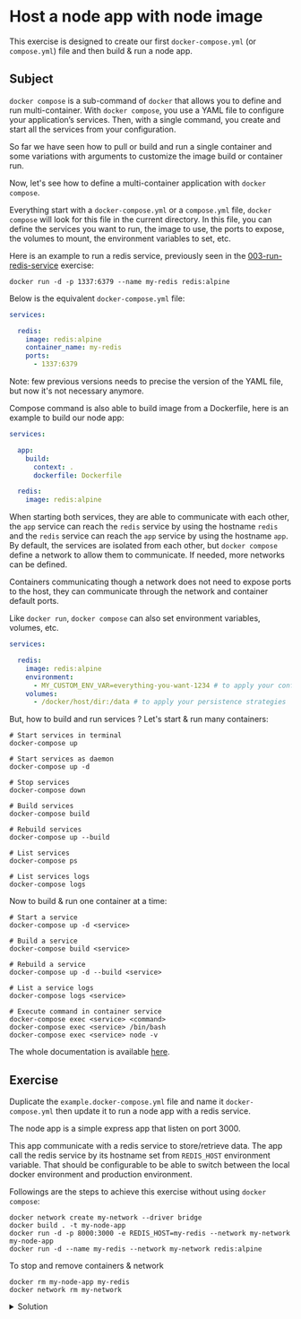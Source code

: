 # Host a node app with node image

This exercise is designed to create our first `docker-compose.yml` (or `compose.yml`) file and then build & run a node app.

## Subject

`docker compose` is a sub-command of `docker` that allows you to define and run multi-container.
With `docker compose`, you use a YAML file to configure your application’s services.
Then, with a single command, you create and start all the services from your configuration.

So far we have seen how to pull or build and run a single container and some variations with arguments to customize the image build or container run.

Now, let's see how to define a multi-container application with `docker compose`.

Everything start with a `docker-compose.yml` or a `compose.yml` file, `docker compose` will look for this file in the current directory.
In this file, you can define the services you want to run, the image to use, the ports to expose, the volumes to mount, the environment variables to set, etc.

Here is an example to run a redis service, previously seen in the [003-run-redis-service](../003-run-redis-service/README.md) exercise:

```shell
docker run -d -p 1337:6379 --name my-redis redis:alpine
```

Below is the equivalent `docker-compose.yml` file:

```yml
services:

  redis:
    image: redis:alpine
    container_name: my-redis
    ports:
      - 1337:6379
```

Note: few previous versions needs to precise the version of the YAML file, but now it's not necessary anymore.

Compose command is also able to build image from a Dockerfile, here is an example to build our node app:

```yml
services:

  app:
    build:
      context: .
      dockerfile: Dockerfile

  redis:
    image: redis:alpine
```

When starting both services, they are able to communicate with each other, the `app` service can reach the `redis` service by using the hostname `redis` and the `redis` service can reach the `app` service by using the hostname `app`.
By default, the services are isolated from each other, but `docker compose` define a network to allow them to communicate. If needed, more networks can be defined.

Containers communicating though a network does not need to expose ports to the host, they can communicate through the network and container default ports.

Like `docker run`, `docker compose` can also set environment variables, volumes, etc.

```yml
services:

  redis:
    image: redis:alpine
    environment:
      - MY_CUSTOM_ENV_VAR=everything-you-want-1234 # to apply your configuration
    volumes:
      - /docker/host/dir:/data # to apply your persistence strategies
```

But, how to build and run services ? Let's start & run many containers:

```shell
# Start services in terminal
docker-compose up

# Start services as daemon
docker-compose up -d

# Stop services
docker-compose down

# Build services
docker-compose build

# Rebuild services
docker-compose up --build

# List services
docker-compose ps

# List services logs
docker-compose logs
````

Now to build & run one container at a time:

```shell
# Start a service
docker-compose up -d <service>

# Build a service
docker-compose build <service>

# Rebuild a service
docker-compose up -d --build <service>

# List a service logs
docker-compose logs <service>

# Execute command in container service
docker-compose exec <service> <command>
docker-compose exec <service> /bin/bash
docker-compose exec <service> node -v
```

The whole documentation is available [here](https://docs.docker.com/compose/compose-file/).

## Exercise

Duplicate the `example.docker-compose.yml` file and name it `docker-compose.yml` then update it to run a node app with a redis service.

The node app is a simple express app that listen on port 3000.

This app communicate with a redis service to store/retrieve data.
The app call the redis service by its hostname set from `REDIS_HOST` environment variable.
That should be configurable to be able to switch between the local docker environment and production environment. 

Followings are the steps to achieve this exercise without using `docker compose`:

```shell
docker network create my-network --driver bridge
docker build . -t my-node-app
docker run -d -p 8000:3000 -e REDIS_HOST=my-redis --network my-network my-node-app
docker run -d --name my-redis --network my-network redis:alpine
```

To stop and remove containers & network

```shell
docker rm my-node-app my-redis
docker network rm my-network
```

<details>
  <summary>Solution</summary>

```yml
services:

  app:
    build:
      context: .
      dockerfile: Dockerfile
    ports:
      - 8000:3000

  redis:
    image: redis:alpine
    hostname: app-redis
```

Visit [http://localhost:8000](http://localhost:8000) to see the app running.

</details>
